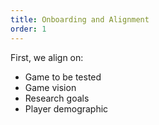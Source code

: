 ```yaml
---
title: Onboarding and Alignment
order: 1
---
```


First, we align on:

- Game to be tested
- Game vision
- Research goals
- Player demographic
